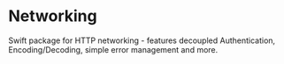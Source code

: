 # Networking
Swift package for HTTP networking - features decoupled Authentication, Encoding/Decoding, simple error management and more.
